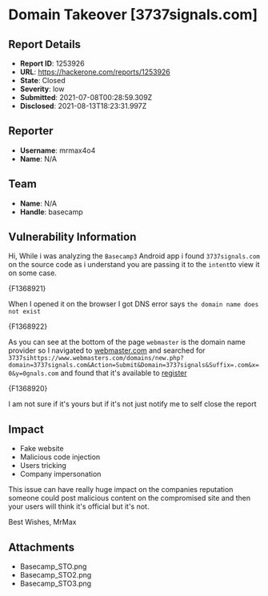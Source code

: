 # Domain Takeover [3737signals.com]

## Report Details
- **Report ID**: 1253926
- **URL**: https://hackerone.com/reports/1253926
- **State**: Closed
- **Severity**: low
- **Submitted**: 2021-07-08T00:28:59.309Z
- **Disclosed**: 2021-08-13T18:23:31.997Z

## Reporter
- **Username**: mrmax4o4
- **Name**: N/A

## Team
- **Name**: N/A
- **Handle**: basecamp

## Vulnerability Information
Hi,
While i was analyzing the `Basecamp3` Android app i found `3737signals.com` on the source code as i understand you are passing it to the `intent`to view it on some case.

{F1368921}

When I opened it on the browser I got DNS error says `the domain name does not exist`

{F1368922}

As you can see at the bottom of the page `webmaster` is the domain name provider so I navigated to [webmaster.com](https://www.webmasters.com) and searched for `3737sihttps://www.webmasters.com/domains/new.php?domain=3737signals.com&Action=Submit&Domain=3737signals&Suffix=.com&x=0&y=0gnals.com` and found that it's available to [register](https://www.webmasters.com/domains/new.php?domain=3737signals.com&Action=Submit&Domain=3737signals&Suffix=.com&x=0&y=0) 

{F1368920}

I am not sure if it's yours but if it's not just notify me to self close the report

## Impact

- Fake website
- Malicious code injection
- Users tricking
- Company impersonation

This issue can have really huge impact on the companies reputation someone could post malicious content on the compromised site and then your users will think it's official but it's not.

Best Wishes,
MrMax

## Attachments
- Basecamp_STO.png
- Basecamp_STO2.png
- Basecamp_STO3.png
